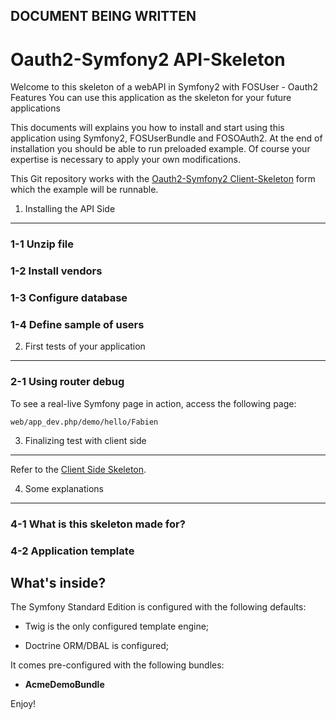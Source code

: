 ## DOCUMENT BEING WRITTEN

Oauth2-Symfony2 API-Skeleton
========================

Welcome to this skeleton of a webAPI in Symfony2 with FOSUser - Oauth2 Features
You can use this application as the skeleton for your future applications

This documents will explains you how to install and start using this 
application using Symfony2, FOSUserBundle and FOSOAuth2.
At the end of installation you should be able to run preloaded example. 
Of course your expertise is necessary to apply your own modifications.

This Git repository works with the [Oauth2-Symfony2 Client-Skeleton][1] form which
the example will be runnable.

1) Installing the API Side
----------------------------------

### 1-1 Unzip file
### 1-2 Install vendors
### 1-3 Configure database
### 1-4 Define sample of users

2) First tests of your application
----------------------------------

### 2-1 Using router debug

To see a real-live Symfony page in action, access the following page:

    web/app_dev.php/demo/hello/Fabien
	
3) Finalizing test with client side
-----------------------------------

Refer to the [Client Side Skeleton][1].

4) Some explanations
--------------------

### 4-1 What is this skeleton made for?
### 4-2 Application template

What's inside?
---------------

The Symfony Standard Edition is configured with the following defaults:

  * Twig is the only configured template engine;

  * Doctrine ORM/DBAL is configured;

It comes pre-configured with the following bundles:

  * **AcmeDemoBundle**

Enjoy!

[1]:  https://github.com/spirit-dev/Oauth2-Symfony2_Client-Skeleton
[2]:  https://github.com/spirit-dev/Oauth2-Symfony2_API-Skeleton